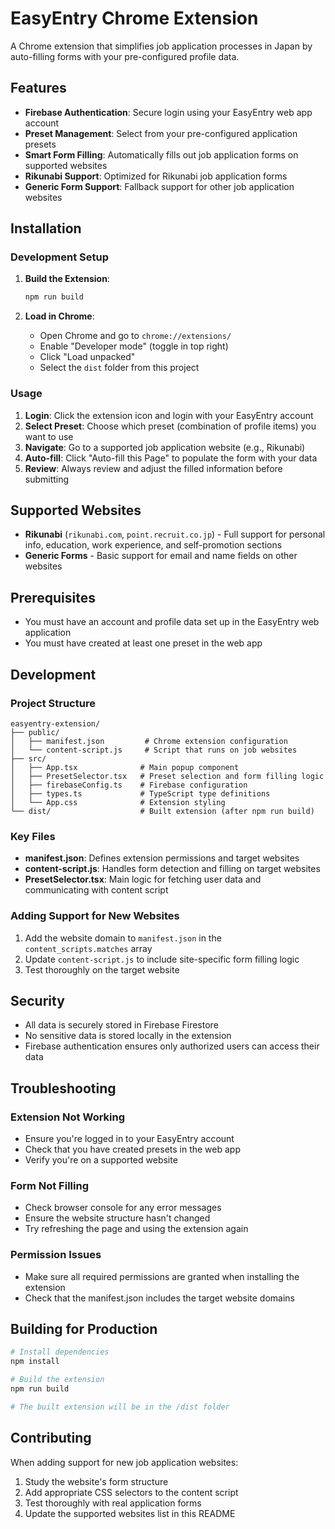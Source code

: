 # EasyEntry Chrome Extension

A Chrome extension that simplifies job application processes in Japan by auto-filling forms with your pre-configured profile data.

## Features

- **Firebase Authentication**: Secure login using your EasyEntry web app account
- **Preset Management**: Select from your pre-configured application presets
- **Smart Form Filling**: Automatically fills out job application forms on supported websites
- **Rikunabi Support**: Optimized for Rikunabi job application forms
- **Generic Form Support**: Fallback support for other job application websites

## Installation

### Development Setup

1. **Build the Extension**:
   ```bash
   npm run build
   ```

2. **Load in Chrome**:
   - Open Chrome and go to `chrome://extensions/`
   - Enable "Developer mode" (toggle in top right)
   - Click "Load unpacked"
   - Select the `dist` folder from this project

### Usage

1. **Login**: Click the extension icon and login with your EasyEntry account
2. **Select Preset**: Choose which preset (combination of profile items) you want to use
3. **Navigate**: Go to a supported job application website (e.g., Rikunabi)
4. **Auto-fill**: Click "Auto-fill this Page" to populate the form with your data
5. **Review**: Always review and adjust the filled information before submitting

## Supported Websites

- **Rikunabi** (`rikunabi.com`, `point.recruit.co.jp`) - Full support for personal info, education, work experience, and self-promotion sections
- **Generic Forms** - Basic support for email and name fields on other websites

## Prerequisites

- You must have an account and profile data set up in the EasyEntry web application
- You must have created at least one preset in the web app

## Development

### Project Structure

```
easyentry-extension/
├── public/
│   ├── manifest.json         # Chrome extension configuration
│   └── content-script.js     # Script that runs on job websites
├── src/
│   ├── App.tsx              # Main popup component
│   ├── PresetSelector.tsx   # Preset selection and form filling logic
│   ├── firebaseConfig.ts    # Firebase configuration
│   ├── types.ts             # TypeScript type definitions
│   └── App.css              # Extension styling
└── dist/                    # Built extension (after npm run build)
```

### Key Files

- **manifest.json**: Defines extension permissions and target websites
- **content-script.js**: Handles form detection and filling on target websites
- **PresetSelector.tsx**: Main logic for fetching user data and communicating with content script

### Adding Support for New Websites

1. Add the website domain to `manifest.json` in the `content_scripts.matches` array
2. Update `content-script.js` to include site-specific form filling logic
3. Test thoroughly on the target website

## Security

- All data is securely stored in Firebase Firestore
- No sensitive data is stored locally in the extension
- Firebase authentication ensures only authorized users can access their data

## Troubleshooting

### Extension Not Working
- Ensure you're logged in to your EasyEntry account
- Check that you have created presets in the web app
- Verify you're on a supported website

### Form Not Filling
- Check browser console for any error messages
- Ensure the website structure hasn't changed
- Try refreshing the page and using the extension again

### Permission Issues
- Make sure all required permissions are granted when installing the extension
- Check that the manifest.json includes the target website domains

## Building for Production

```bash
# Install dependencies
npm install

# Build the extension
npm run build

# The built extension will be in the /dist folder
```

## Contributing

When adding support for new job application websites:

1. Study the website's form structure
2. Add appropriate CSS selectors to the content script
3. Test thoroughly with real application forms
4. Update the supported websites list in this README
